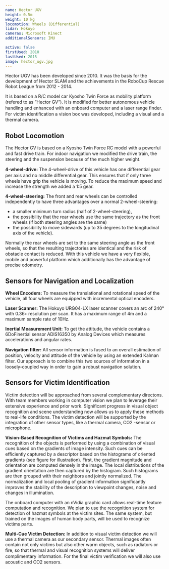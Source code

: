 ```yaml
---
name: Hector UGV
height: 0.5m
weight: 10 kg
locomotion: Wheels (Differential)
lidar: Hokuyo
cameras: Microsoft Kinect
additionalSensors: IMU

active: false
firstUsed: 2010
lastUsed: 2015
image: hector_ugv.jpg
---
```

Hector UGV has been developed since 2010. It was the basis for the development of Hector SLAM and the achievements in the RoboCup Rescue Robot League from 2012 - 2014.

It is based on a R/C model car Kyosho Twin Force as mobility platform (refered to as ”Hector GV”). It is modiﬁed for better autonomous vehicle handling and enhanced with an onboard computer and a laser range ﬁnder. For victim identiﬁcation a vision box was developed, including a visual and a thermal camera.

## Robot Locomotion

The Hector GV is based on a Kyosho Twin Force RC model with a powerful and fast drive train. For indoor navigation we modiﬁed the drive train, the steering and the suspension because of the much higher weight.

**4-wheel-drive:** The 4-wheel-drive of this vehicle has one diﬀerential gear per axis and no middle diﬀerential gear. This ensures that if only three wheels have grip the vehicle is moving. To reduce the maximum speed and increase the strength we added a 1:5 gear.

**4-wheel-steering:** The front and rear wheels can be controlled independently to have three advantages over a normal 2-wheel-steering:

* a smaller minimum turn radius (half of 2-wheel-steering),
* the possibility that the rear wheels use the same trajectory as the front wheels (if both steering angles are the same)
* the possibility to move sidewards (up to 35 degrees to the longitudinal axis of the vehicle).

Normally the rear wheels are set to the same steering angle as the front wheels, so that the resulting trajectories are identical and the risk of obstacle contact is reduced. With this vehicle we have a very ﬂexible, mobile and powerful platform which additionally has the advantage of precise odometry.

## Sensors for Navigation and Localization

**Wheel Encoders:** To measure the translational and rotational speed of the vehicle, all four wheels are equipped with incremental optical encoders.

**Laser Scanner:** The Hokuyo URG04-LX laser scanner covers an arc of 240° with 0.36◦ resolution per scan. It has a maximum range of 4m and a maximum sample rate of 10Hz.

**Inertial Measurement Unit:** To get the attitude, the vehicle contains a 6DoFinertial sensor ADIS16350 by Analog Devices which measures accelerations and angular rates.

**Navigation ﬁlter:** All sensor information is fused to an overall estimation of position, velocity and attitude of the vehicle by using an extended Kalman ﬁlter. Our approach is to combine this two sources of information in a loosely-coupled way in order to gain a robust navigation solution.

## Sensors for Victim Identification

Victim detection will be approached from several complementary directons. With team members working in computer vision we plan to leverage their extensive experience and prior work. Signiﬁcant progress in visual object recognition and scene understanding now allows us to apply these methods to real-life conditions. The victim detection will be supported by the integration of other sensor types, like a thermal camera, CO2 -sensor or microphone.

**Vision-Based Recognition of Victims and Hazmat Symbols:** The recognition of the objects is performed by using a combination of visual cues based on the gradients of image intensity. Such cues can be eﬃciently captured by a descriptor based on the histograms of oriented gradients (see figure for illustration). First, the gradient magnitude and orientation are computed densely in the image. The local distributions of the gradient orientation are then captured by the histogram. Such histograms are then grouped with their neighbors and jointly normalized. The normalization and local pooling of gradient information signiﬁcantly improves the stability of the description to viewpoint changes, noise and changes in illumination.

The onboard computer with an nVidia graphic card allows real-time feature computation and recognition. We plan to use the recognition system for detection of hazmat symbols at the victim sites. The same system, but trained on the images of human body parts, will be used to recognize victims parts.

**Multi-Cue Victim Detection:** In addition to visual victim detection we will use a thermal camera as our secondary sensor. Thermal images often contain not only victims but also other warm objects, such as radiators or ﬁre, so that thermal and visual recognition systems will deliver complimentary information. For the ﬁnal victim veriﬁcation we will also use acoustic and CO2 sensors.
